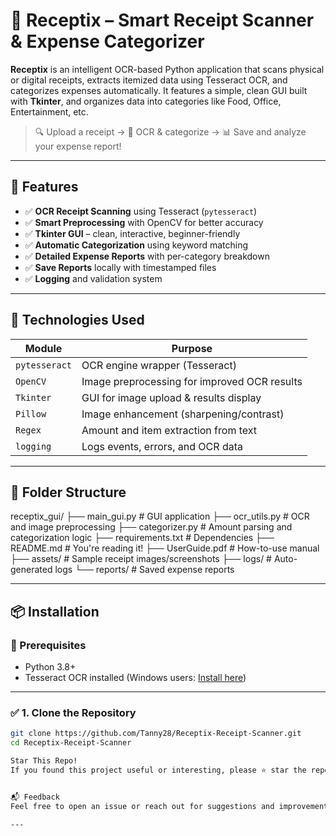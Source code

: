 # 📄 Receptix – Smart Receipt Scanner & Expense Categorizer

**Receptix** is an intelligent OCR-based Python application that scans physical or digital receipts, extracts itemized data using Tesseract OCR, and categorizes expenses automatically. It features a simple, clean GUI built with **Tkinter**, and organizes data into categories like Food, Office, Entertainment, etc.

> 🔍 Upload a receipt → 🧠 OCR & categorize → 📊 Save and analyze your expense report!

---

## 🚀 Features

- ✅ **OCR Receipt Scanning** using Tesseract (`pytesseract`)
- ✅ **Smart Preprocessing** with OpenCV for better accuracy
- ✅ **Tkinter GUI** – clean, interactive, beginner-friendly
- ✅ **Automatic Categorization** using keyword matching
- ✅ **Detailed Expense Reports** with per-category breakdown
- ✅ **Save Reports** locally with timestamped files
- ✅ **Logging** and validation system

---


## 🧰 Technologies Used

| Module         | Purpose                                      |
|----------------|----------------------------------------------|
| `pytesseract`  | OCR engine wrapper (Tesseract)               |
| `OpenCV`       | Image preprocessing for improved OCR results |
| `Tkinter`      | GUI for image upload & results display       |
| `Pillow`       | Image enhancement (sharpening/contrast)      |
| `Regex`        | Amount and item extraction from text         |
| `logging`      | Logs events, errors, and OCR data            |

---

## 📁 Folder Structure
receptix_gui/
├── main_gui.py # GUI application
├── ocr_utils.py # OCR and image preprocessing
├── categorizer.py # Amount parsing and categorization logic
├── requirements.txt # Dependencies
├── README.md # You're reading it!
├── UserGuide.pdf # How-to-use manual
├── assets/ # Sample receipt images/screenshots
├── logs/ # Auto-generated logs
└── reports/ # Saved expense reports


---

## 📦 Installation

### 🔧 Prerequisites
- Python 3.8+
- Tesseract OCR installed (Windows users: [Install here](https://github.com/UB-Mannheim/tesseract/wiki))

---

### ✅ 1. Clone the Repository

```bash
git clone https://github.com/Tanny28/Receptix-Receipt-Scanner.git
cd Receptix-Receipt-Scanner

Star This Repo!
If you found this project useful or interesting, please ⭐️ star the repo to support the developer!


📬 Feedback
Feel free to open an issue or reach out for suggestions and improvements.

---


